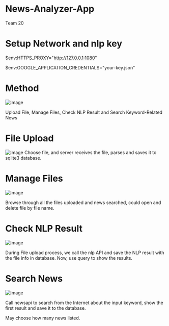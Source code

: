 # News-Analyzer-App
Team 20

# Setup Network and nlp key
$env:HTTPS_PROXY="http://127.0.0.1:1080"

$env:GOOGLE_APPLICATION_CREDENTIALS="your-key.json"

# Method

![image](https://user-images.githubusercontent.com/12250414/116084644-964d7880-a6d0-11eb-8034-e49971132fa3.png)

Upload File, Manage Files, Check NLP Result and Search Keyword-Related News

# File Upload

![image](https://user-images.githubusercontent.com/12250414/116084912-d9a7e700-a6d0-11eb-9105-69fbf8413250.png)
Choose file, and server receives the file, parses and saves it to sqlite3 database.

# Manage Files

![image](https://user-images.githubusercontent.com/12250414/116085068-05c36800-a6d1-11eb-850c-94882ea1fb29.png)

Browse through all the files uploaded and news searched, could open and delete file by file name.

# Check NLP Result

![image](https://user-images.githubusercontent.com/12250414/116085240-34414300-a6d1-11eb-8eff-312a89448014.png)

During File upload process, we call the nlp API and save the NLP result with the file info in database. Now, use query to show the results.

# Search News

![image](https://user-images.githubusercontent.com/12250414/116085519-7b2f3880-a6d1-11eb-8026-f5f812a9604d.png)

Call newsapi to search from the Internet about the input keyword, show the first result and save it to the database.

May choose how many news listed.

